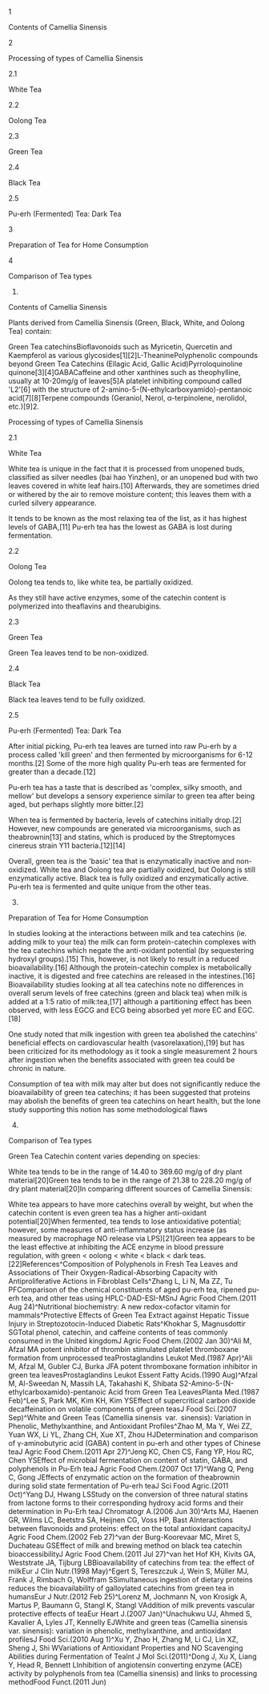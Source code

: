 1

Contents of Camellia Sinensis

2

Processing of types of Camellia Sinensis

2.1

White Tea

2.2

Oolong Tea

2.3

Green Tea

2.4

Black Tea

2.5

Pu\-erh (Fermented) Tea: Dark Tea

3

Preparation of Tea for Home Consumption

4

Comparison of Tea types

1.

Contents of Camellia Sinensis

Plants derived from Camellia Sinensis (Green, Black, White, and Oolong Tea) contain:

Green Tea catechinsBioflavonoids such as Myricetin, Quercetin and Kaempferol as various glycosides\[1]\[2]L\-TheaninePolyphenolic compounds beyond Green Tea Catechins (Ellagic Acid, Gallic Acid)Pyrroloquinoline quinone\[3]\[4]GABACaffeine and other xanthines such as theophylline, usually at 10\-20mg/g of leaves\[5]A platelet inhibiting compound called 'L2'\[6] with the structure of 2\-amino\-5\-(N\-ethylcarboxyamido)\-pentanoic acid\[7]\[8]Terpene compounds (Geraniol, Nerol, α\-terpinolene, nerolidol, etc.)\[9]2.

Processing of types of Camellia Sinensis

2.1

White Tea

White tea is unique in the fact that it is processed from unopened buds, classified as silver needles (bai hao Yinzhen), or an unopened bud with two leaves covered in white leaf hairs.\[10] Afterwards, they are sometimes dried or withered by the air to remove moisture content; this leaves them with a curled silvery appearance. 

It tends to be known as the most relaxing tea of the list, as it has highest levels of GABA,\[11] Pu\-erh tea has the lowest as GABA is lost during fermentation.

2.2

Oolong Tea

Oolong tea tends to, like white tea, be partially oxidized.

As they still have active enzymes, some of the catechin content is polymerized into theaflavins and thearubigins.

2.3

Green Tea

Green Tea leaves tend to be non\-oxidized.

2.4

Black Tea

Black tea leaves tend to be fully oxidized.

2.5

Pu\-erh (Fermented) Tea: Dark Tea

After initial picking, Pu\-erh tea leaves are turned into raw Pu\-erh by a process called 'kill green' and then fermented by microorganisms for 6\-12 months.\[2] Some of the more high quality Pu\-erh teas are fermented for greater than a decade.\[12]

Pu\-erh tea has a taste that is described as 'complex, silky smooth, and mellow' but develops a sensory experience similar to green tea after being aged, but perhaps slightly more bitter.\[2]

When tea is fermented by bacteria, levels of catechins initially drop.\[2] However, new compounds are generated via microorganisms, such as theabrownin\[13] and statins, which is produced by the Streptomyces cinereus strain Y11 bacteria.\[12]\[14]


Overall, green tea is the 'basic' tea that is enzymatically inactive and non\-oxidized. White tea and Oolong tea are partially oxidized, but Oolong is still enzymatically active. Black tea is fully oxidized and enzymatically active. Pu\-erh tea is fermented and quite unique from the other teas.


3.

Preparation of Tea for Home Consumption

In studies looking at the interactions between milk and tea catechins (ie. adding milk to your tea) the milk can form protein\-catechin complexes with the tea catechins which negate the anti\-oxidant potential (by sequestering hydroxyl groups).\[15] This, however, is not likely to result in a reduced bioavailability.\[16] Although the protein\-catechin complex is metabolically inactive, it is digested and free catechins are released in the intestines.\[16] Bioavailability studies looking at all tea catechins note no differences in overall serum levels of free catechins (green and black tea) when milk is added at a 1:5 ratio of milk:tea,\[17] although a partitioning effect has been observed, with less EGCG and ECG being absorbed yet more EC and EGC.\[18]

One study noted that milk ingestion with green tea abolished the catechins' beneficial effects on cardiovascular health (vasorelaxation),\[19] but has been criticized for its methodology as it took a single measurement 2 hours after ingestion when the benefits associated with green tea could be chronic in nature.


Consumption of tea with milk may alter but does not significantly reduce the bioavailability of green tea catechins; it has been suggested that proteins may abolish the benefits of green tea catechins on heart health, but the lone study supporting this notion has some methodological flaws


4.

Comparison of Tea types

Green Tea Catechin content varies depending on species:

White tea tends to be in the range of 14\.40 to 369\.60 mg/g of dry plant material\[20]Green tea tends to be in the range of 21\.38 to 228\.20 mg/g of dry plant material\[20]In comparing different sources of Camellia Sinensis:

White tea appears to have more catechins overall by weight, but when the catechin content is even green tea has a higher anti\-oxidant potential\[20]When fermented, tea tends to lose antioxidative potential; however, some measures of anti\-inflammatory status increase (as measured by macrophage NO release via LPS)\[21]Green tea appears to be the least effective at inhibiting the ACE enzyme in blood pressure regulation, with green \< oolong \< white \< black \< dark teas.\[22]References^Composition of Polyphenols in Fresh Tea Leaves and Associations of Their Oxygen\-Radical\-Absorbing Capacity with Antiproliferative Actions in Fibroblast Cells^Zhang L, Li N, Ma ZZ, Tu PFComparison of the chemical constituents of aged pu\-erh tea, ripened pu\-erh tea, and other teas using HPLC\-DAD\-ESI\-MSnJ Agric Food Chem.(2011 Aug 24)^Nutritional biochemistry: A new redox\-cofactor vitamin for mammals^Protective Effects of Green Tea Extract against Hepatic Tissue Injury in Streptozotocin\-Induced Diabetic Rats^Khokhar S, Magnusdottir SGTotal phenol, catechin, and caffeine contents of teas commonly consumed in the United kingdomJ Agric Food Chem.(2002 Jan 30)^Ali M, Afzal MA potent inhibitor of thrombin stimulated platelet thromboxane formation from unprocessed teaProstaglandins Leukot Med.(1987 Apr)^Ali M, Afzal M, Gubler CJ, Burka JFA potent thromboxane formation inhibitor in green tea leavesProstaglandins Leukot Essent Fatty Acids.(1990 Aug)^Afzal M, Al\-Sweedan N, Massih LA, Takahashi K, Shibata S2\-Amino\-5\-(N\-ethylcarboxamido)\-pentanoic Acid from Green Tea LeavesPlanta Med.(1987 Feb)^Lee S, Park MK, Kim KH, Kim YSEffect of supercritical carbon dioxide decaffeination on volatile components of green teasJ Food Sci.(2007 Sep)^White and Green Teas (Camellia sinensis var. sinensis): Variation in Phenolic, Methylxanthine, and Antioxidant Profiles^Zhao M, Ma Y, Wei ZZ, Yuan WX, Li YL, Zhang CH, Xue XT, Zhou HJDetermination and comparison of γ\-aminobutyric acid (GABA) content in pu\-erh and other types of Chinese teaJ Agric Food Chem.(2011 Apr 27)^Jeng KC, Chen CS, Fang YP, Hou RC, Chen YSEffect of microbial fermentation on content of statin, GABA, and polyphenols in Pu\-Erh teaJ Agric Food Chem.(2007 Oct 17)^Wang Q, Peng C, Gong JEffects of enzymatic action on the formation of theabrownin during solid state fermentation of Pu\-erh teaJ Sci Food Agric.(2011 Oct)^Yang DJ, Hwang LSStudy on the conversion of three natural statins from lactone forms to their corresponding hydroxy acid forms and their determination in Pu\-Erh teaJ Chromatogr A.(2006 Jun 30)^Arts MJ, Haenen GR, Wilms LC, Beetstra SA, Heijnen CG, Voss HP, Bast AInteractions between flavonoids and proteins: effect on the total antioxidant capacityJ Agric Food Chem.(2002 Feb 27)^van der Burg\-Koorevaar MC, Miret S, Duchateau GSEffect of milk and brewing method on black tea catechin bioaccessibilityJ Agric Food Chem.(2011 Jul 27)^van het Hof KH, Kivits GA, Weststrate JA, Tijburg LBBioavailability of catechins from tea: the effect of milkEur J Clin Nutr.(1998 May)^Egert S, Tereszczuk J, Wein S, Müller MJ, Frank J, Rimbach G, Wolffram SSimultaneous ingestion of dietary proteins reduces the bioavailability of galloylated catechins from green tea in humansEur J Nutr.(2012 Feb 25)^Lorenz M, Jochmann N, von Krosigk A, Martus P, Baumann G, Stangl K, Stangl VAddition of milk prevents vascular protective effects of teaEur Heart J.(2007 Jan)^Unachukwu UJ, Ahmed S, Kavalier A, Lyles JT, Kennelly EJWhite and green teas (Camellia sinensis var. sinensis): variation in phenolic, methylxanthine, and antioxidant profilesJ Food Sci.(2010 Aug 1)^Xu Y, Zhao H, Zhang M, Li CJ, Lin XZ, Sheng J, Shi WVariations of Antioxidant Properties and NO Scavenging Abilities during Fermentation of TeaInt J Mol Sci.(2011)^Dong J, Xu X, Liang Y, Head R, Bennett LInhibition of angiotensin converting enzyme (ACE) activity by polyphenols from tea (Camellia sinensis) and links to processing methodFood Funct.(2011 Jun)